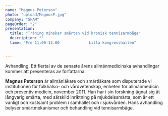 ```yaml
---
name: "Magnus Peterson"
photo: "upload/MagnusP.jpg"
company: "SFAM"
pageOrder: "2"
presentation:
  title: "Träning minskar smärtan vid kronisk tennisarmbåge"
  description: ""
  time: "Fre 11:00-12:00             Lilla kongresshallen"


---
```

Avhandling.
Ett flertal av de senaste årens allmänmedicinska avhandlingar kommer att presenteras av författarna.

**Magnus Peterson** är allmänläkare och smärtläkare som disputerade vi institutionen för folkhälso- och vårdvetenskap, enheten för allmänmedicin och preventiv medicin, november 2011. Han har i sin forskning ägnat sig åt långvarig smärta, med särskild inriktning på mjukdelssmärta, som är ett vanligt och kostsamt problem i samhället och i sjukvården. Hans avhandling belyser smärtmekanismer och behandling vid tennisarmbåge.